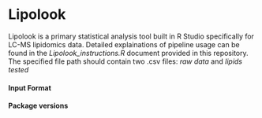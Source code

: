 # Lipolook

Lipolook is a primary statistical analysis tool built in R Studio specifically for LC-MS lipidomics data. 
Detailed explainations of pipeline usage can be found in the *Lipolook_instructions.R* document provided in this repository.
The specified file path should contain two .csv files: *raw data* and *lipids tested*

#### Input Format

#### Package versions


